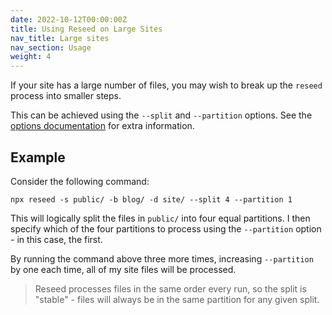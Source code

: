 ```yaml
---
date: 2022-10-12T00:00:00Z
title: Using Reseed on Large Sites
nav_title: Large sites
nav_section: Usage
weight: 4
---
```

If your site has a large number of files, you may wish to break up the `reseed` process into smaller steps.

This can be achieved using the `--split` and `--partition` options. See the [options&nbsp;documentation](/docs/usage/#options) for extra information.

## Example

Consider the following command:

```shell
npx reseed -s public/ -b blog/ -d site/ --split 4 --partition 1
```

This will logically split the files in `public/` into four equal partitions. I then specify which of the four partitions to process using the `--partition` option - in this case, the first.

By running the command above three more times, increasing `--partition` by one each time, all of my site files will be processed.

> Reseed processes files in the same order every run, so the split is "stable" - files will always be in the same partition for any given split.